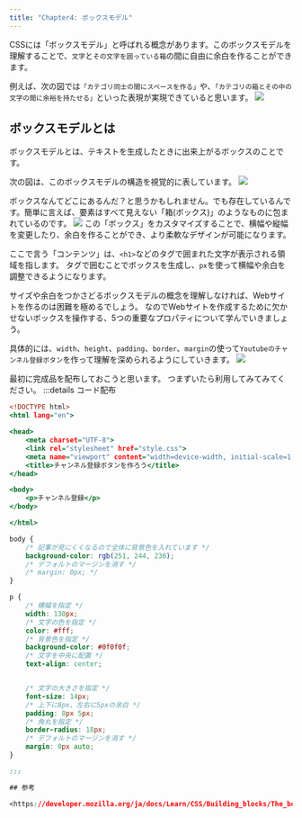 ```yaml
---
title: "Chapter4: ボックスモデル"
---
```


CSSには「ボックスモデル」と呼ばれる概念があります。このボックスモデルを理解することで、`文字`と`その文字を囲っている箱`の間に自由に余白を作ることができます。

例えば、次の図では`「カテゴリ同士の間にスペースを作る」`や、`「カテゴリの箱とその中の文字の間に余裕を持たせる」`といった表現が実現できていると思います。
![](https://storage.googleapis.com/zenn-user-upload/85b0ab358b4d-20241003.png)

## ボックスモデルとは

ボックスモデルとは、テキストを生成したときに出来上がるボックスのことです。

次の図は、このボックスモデルの構造を視覚的に表しています。
![](https://storage.googleapis.com/zenn-user-upload/2d4eae25b279-20240908.png)

ボックスなんてどこにあるんだ？と思うかもしれません。でも存在しているんです。簡単に言えば、要素はすべて見えない「箱(ボックス)」のようなものに包まれているのです。
![](https://storage.googleapis.com/zenn-user-upload/91e2e1e01321-20241007.png)
この「ボックス」をカスタマイズすることで、横幅や縦幅を変更したり、余白を作ることができ、より柔軟なデザインが可能になります。

ここで言う「コンテンツ」は、`<h1>`などのタグで囲まれた文字が表示される領域を指します。
タグで囲むことでボックスを生成し、`px`を使って横幅や余白を調整できるようになります。

サイズや余白をつかさどるボックスモデルの概念を理解しなければ、Webサイトを作るのは困難を極めるでしょう。
なのでWebサイトを作成するために欠かせないボックスを操作する、5つの重要なプロパティについて学んでいきましょう。

具体的には、`width`、`height`、`padding`、`border`、`margin`の使って`Youtubeのチャンネル登録ボタン`を作って理解を深められるようにしていきます。
![](https://storage.googleapis.com/zenn-user-upload/6599bf78f759-20240914.png)

最初に完成品を配布しておこうと思います。
つまずいたら利用してみてみてください。
:::details コード配布

```html:index.html
<!DOCTYPE html>
<html lang="en">

<head>
    <meta charset="UTF-8">
    <link rel="stylesheet" href="style.css">
    <meta name="viewport" content="width=device-width, initial-scale=1.0">
    <title>チャンネル登録ボタンを作ろう</title>
</head>

<body>
    <p>チャンネル登録</p>
</body>

</html>
```

```css:style.css
body {
    /* 記事が見にくくなるので全体に背景色を入れています */
    background-color: rgb(251, 244, 236);
    /* デフォルトのマージンを消す */
    /* margin: 0px; */
}

p {
    /* 横幅を指定 */
    width: 130px;
    /* 文字の色を指定 */
    color: #fff;
    /* 背景色を指定 */
    background-color: #0f0f0f;
    /* 文字を中央に配置 */
    text-align: center;


    /* 文字の大きさを指定 */
    font-size: 14px;
    /* 上下に8px、左右に5pxの余白 */
    padding: 8px 5px;
    /* 角丸を指定 */
    border-radius: 18px;
    /* デフォルトのマージンを消す */
    margin: 0px auto;
}

:::

## 参考

<https://developer.mozilla.org/ja/docs/Learn/CSS/Building_blocks/The_box_model#css_%E3%83%9C%E3%83%83%E3%82%AF%E3%82%B9%E3%83%A2%E3%83%87%E3%83%AB%E3%81%A8%E3%81%AF>


